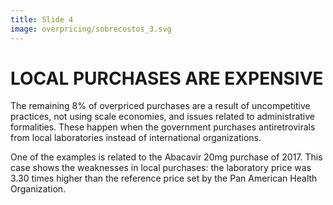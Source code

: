 ```yaml
---
title: Slide 4
image: overpricing/sobrecostos_3.svg
---
```


# LOCAL PURCHASES ARE EXPENSIVE

The remaining 8% of overpriced purchases are a result of uncompetitive practices, not using scale economies, and issues related to administrative formalities. These happen when the government purchases antiretrovirals from local laboratories instead of international organizations.

One of the examples is related to the Abacavir 20mg purchase of 2017. This case shows the weaknesses in local purchases: the laboratory price was 3.30 times higher than the reference price set by the Pan American Health Organization.
